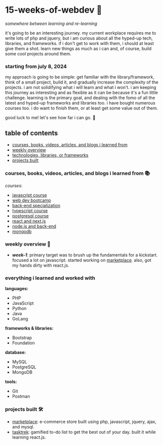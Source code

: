 # 15-weeks-of-webdev 🚀

*somewhere between learning and re-learning*

it's going to be an interesting journey. my current workplace requires me to write lots of php and jquery, but i am curious about all the hyped-up tech, libraries, and frameworks. if i don't get to work with them, i should at least give them a shot. learn new things as much as i can and, of course, build some cool projects around them.

### starting from july 8, 2024

my approach is going to be simple: get familiar with the library/framework, think of a small project, build it, and gradually increase the complexity of the projects. i am not solidifying what i will learn and what i won't. i am keeping this journey as interesting and as flexible as it can be because it's a fun little challenge. learning is the primary goal, and dealing with the fomo of all the latest and hyped-up frameworks and libraries too. i have bought numerous courses too. i do want to finish them, or at least get some value out of them.

good luck to me! let's see how far i can go. 🚀

## table of contents
- [courses, books, videos, articles, and blogs i learned from](#courses-books-videos-articles-and-blogs-i-learned-from)
- [weekly overview](#weekly-overview)
- [technologies, libraries, or frameworks](#everything-i-learned-and-worked-with)
- [projects built](#projects-built)

### courses, books, videos, articles, and blogs i learned from 📚

*courses*:
- [javascript course]()
- [web dev bootcamp]()
- [back-end specialization]()
- [typescript course]()
- [postgresql course]()
- [react and next.js]()
- [node.js and back-end]()
- [mongodb]()

### weekly overview 📅
- __*week-1*__: primary target was to brush up the fundamentals for a kickstart. focused a lot on javascript. started working on [marketplace](https://github.com/ashutosh-dave/marketplace). also, got my hands dirty with react.js.

### everything i learned and worked with

**languages:**
- PHP
- JavaScript
- Python
- Java
- GoLang

**frameworks & libraries:**
- Bootstrap
- Foundation

**database:**
- MySQL
- PostgreSQL
- MongoDB

**tools:**
- Git
- Postman

### projects built 🛠️
- [marketplace](https://github.com/ashutosh-dave/marketplace): e-commerce store built using php, javascript, jquery, ajax, and mysql.
- [tasktrek](https://github.com/ashutosh-dave/task-trek): gamified to-do list to get the best out of your day. built it while learning react.js.
